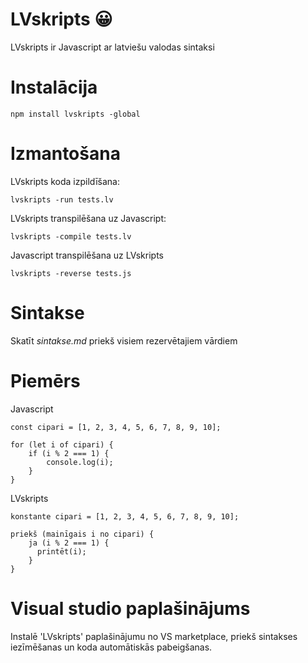# LVskripts 😀
LVskripts ir Javascript ar latviešu valodas sintaksi
# Instalācija
    npm install lvskripts -global
# Izmantošana
LVskripts koda izpildīšana:
       
    lvskripts -run tests.lv
LVskripts transpilēšana uz Javascript:
       
    lvskripts -compile tests.lv
Javascript transpilēšana uz LVskripts
    
    lvskripts -reverse tests.js
# Sintakse
Skatīt *sintakse.md* priekš visiem rezervētajiem vārdiem 
# Piemērs
Javascript
```
const cipari = [1, 2, 3, 4, 5, 6, 7, 8, 9, 10];

for (let i of cipari) {
    if (i % 2 === 1) {
        console.log(i);
    }
}
```
LVskripts
```
konstante cipari = [1, 2, 3, 4, 5, 6, 7, 8, 9, 10];

priekš (mainīgais i no cipari) {
    ja (i % 2 === 1) {
      printēt(i);
    }
}
```
# Visual studio paplašinājums
Instalē 'LVskripts' paplašinājumu no VS marketplace, priekš sintakses iezīmēšanas un koda automātiskās pabeigšanas.
